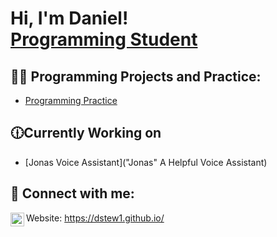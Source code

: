 <h1>Hi, I'm Daniel! <br/><a href="https://www.linkedin.com/in/daniel-stewart-programming/">Programming Student</a></h1>

<h2>👨‍💻 Programming Projects and Practice:</h2>

  - [Programming Practice](https://github.com/dstew1/Practice-Programming)

<h2>🕧Currently Working on</h2>

- [Jonas Voice Assistant]("Jonas" A Helpful Voice Assistant)


<h2> 🤳 Connect with me:</h2>

[<img align="left" alt="dstew1 | LinkedIn" width="22px" src="https://cdn.jsdelivr.net/npm/simple-icons@v3/icons/linkedin.svg" />][linkedin]


[linkedin]: https://www.linkedin.com/in/daniel-stewart-programming/
Website: https://dstew1.github.io/ 
